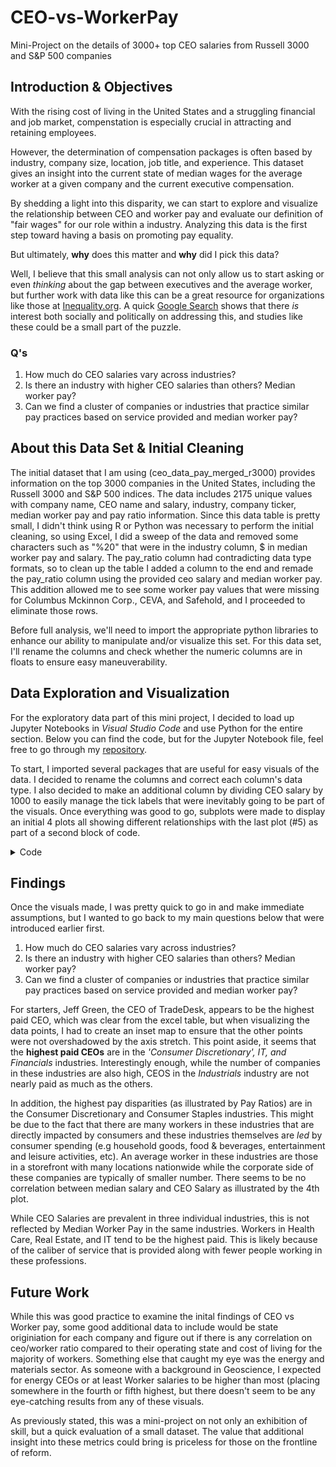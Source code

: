 # CEO-vs-WorkerPay 
Mini-Project on the details of 3000+ top CEO salaries from Russell 3000 and S&amp;P 500 companies

## Introduction & Objectives

With the rising cost of living in the United States and a struggling financial and job market, compenstation is especially crucial in attracting and retaining employees. 

However, the determination of compensation packages is often based by industry, company size, location, job title, and experience. This dataset gives an insight into the current state of median wages for the average worker at a given company and the current executive compensation. 

By shedding a light into this disparity, we can start to explore and visualize the relationship between CEO and worker pay and evaluate our definition of "fair wages" for our role within a industry. Analyzing this data is the first step toward having a basis on promoting pay equality. 

But ultimately, **why** does this matter and **why** did I pick this data?

Well, I believe that this small analysis can not only allow us to start asking or even *thinking* about the gap between executives and the average worker, but further work with data like this can be a great resource for organizations like those at [Inequality.org](https://inequality.org/action/corporate-pay-equity/). A quick [Google Search](https://www.google.com/search?q=ceo+vs+worker+pay&rlz=1C1VDKB_enUS981US981&sxsrf=AJOqlzVs5XLW8wrnwiQlFTRiAKrqLMsddg%3A1676401120509&ei=4NnrY6jHHue5qtsPgsWSqAc&oq=CEO+vs+w&gs_lcp=Cgxnd3Mtd2l6LXNlcnAQAxgAMgUIABCRAjIKCAAQgAQQFBCHAjIFCAAQgAQyBQgAEIAEMgUIABCABDIFCAAQgAQyBQgAEIAEMgkIABAWEB4Q8QQyCQgAEBYQHhDxBDIGCAAQFhAeOgQIIxAnOgsIABCABBCxAxCDATogCC4QgAQQsQMQgwEQxwEQ0QMQqAMQ0gMQiwMQ0gMQqAM6CAgAEIAEELEDOhQILhCABBCbAxCoAxCLAxCoAxCbAzoUCC4QgAQQsQMQxwEQ0QMQqAMQ0gM6HwguELEDEIMBEMcBENEDEKgDENIDEEMQiwMQ0gMQqAM6BAgAEEM6HwguELEDEIMBENIDEKgDEJsDEEMQiwMQ0gMQqAMQmwM6HQguEIAEELEDEJgDEJoDEKgDEIsDEJgDEJoDEKgDOgcIABCxAxBDOgoIABCxAxCDARBDOgwIABCxAxBDEEYQ-wFKBAhBGABKBAhGGABQAFjeD2DtFmgDcAF4AIABgwGIAdwIkgEDNS42mAEAoAEBuAECwAEB&sclient=gws-wiz-serp) shows that there *is* interest both socially and politically on addressing this, and studies like these could be a small part of the puzzle. 

### Q's
1. How much do CEO salaries vary across industries?
2. Is there an industry with higher CEO salaries than others? Median worker pay?
3. Can we find a cluster of companies or industries that practice similar pay practices based on service provided and median worker pay?

## About this Data Set & Initial Cleaning

The initial dataset that I am using (ceo_data_pay_merged_r3000) provides information on the top 3000 companies in the United States, including the Russell 3000 and S&P 500 indices. The data includes 2175 unique values with company name, CEO name and salary, industry, company ticker, median worker pay and pay ratio information. Since this data table is pretty small, I didn't think using R or Python was necessary to perform the initial cleaning, so using Excel, I did a sweep of the data and removed some characters such as "%20" that were in the industry column, $ in median worker pay and salary. The pay_ratio column had contradicting data type formats, so to clean up the table I added a column to the end and remade the pay_ratio column using the provided ceo salary and median worker pay. This addition allowed me to see some worker pay values that were missing for Columbus Mckinnon Corp., CEVA, and Safehold, and I proceeded to eliminate those rows.

Before full analysis, we'll need to import the appropriate python libraries to enhance our ability to manipulate and/or visualize this set. For this data set, I'll rename the columns and check whether the numeric columns are in floats to ensure easy maneuverability. 

## Data Exploration and Visualization

For the exploratory data part of this mini project, I decided to load up Jupyter Notebooks in *Visual Studio Code* and use Python for the entire section. Below you can find the code, but for the Jupyter Notebook file, feel free to go through my [repository](https://github.com/vicrene/CEO-vs-WorkerPay/blob/master/CEOvsPay.ipynb). 

To start, I imported several packages that are useful for easy visuals of the data. I decided to rename the columns and correct each column's data type. I also decided to make an additional column by dividing CEO salary by 1000 to easily manage the tick labels that were inevitably going to be part of the visuals. Once everything was good to go, subplots were made to display an initial 4 plots all showing different relationships with the last plot (#5) as part of a second block of code. 

<details><summary>Code</summary>
<p>

```
import matplotlib.pyplot as plt
import seaborn as sb
import numpy as np
import pandas as pd
from mpl_toolkits.axes_grid1.inset_locator import inset_axes
import warnings
warnings.simplefilter('ignore')

  
salary = pd.read_csv('ceo_data_pay_merged_r3000.csv')
salary = salary.rename(columns={
    'ticker':'Ticker',
    'company_name': 'Company Name',
    'median_worker_pay': 'Median Salary',
    'pay_ratio': 'Ratio',
    'ceo_name' : 'CEO',
    'salary' : 'CEO Salary',
    'industry' : 'Industry'
})

salary[['Median Salary', 'CEO Salary']] = salary[['Median Salary', 'CEO Salary']].astype('float')
salary['CEO Salary (Thousands)'] = salary['CEO Salary'] / 1000
  
salary.head()
salary.dtypes  

print(salary.corr())
  

dataplot = sb.heatmap(salary.corr(), cmap="YlGnBu", annot = True)
##quick heatmap does not give any useful information due to it being a small data set with mostly non quantifiable data   
  
#setting color palette for seaborn graphs

sb.set_palette('rocket')
sb.set_style('darkgrid')
sb.set_context('notebook')

#setting color palette for seaborn graphs

sb.set_palette('rocket')
sb.set_style('darkgrid')
sb.set_context('notebook')

#setting subplots for a whole data figure to display different data inferences

fig, ((ax1, ax2), (ax3, ax4)) = plt.subplots(2, 2, figsize = (27,15))
fig.suptitle('Exploratory Data Analyis', fontsize='35')

sb.countplot(y='Industry', data=salary, ax=ax1, palette='rocket')
ax1.set_xlabel('Number of Companies')
ax1.set_ylabel(None)
ax1.set_title('Number of Companies by Industry')

sb.barplot(y='Industry', x='Ratio', data=salary, ax=ax2, orient="h", errorbar=None, palette='rocket')
ax2.set_ylabel(None)
ax2.set_title('Pay Ratios by Industries')

sb.stripplot(y='Industry', x='CEO Salary (Thousands)', data=salary, ax=ax3, palette='rocket')
ax3.set_title('CEO Salary by Industry')
ax3.set_ylabel(None)
ax3.set_xlim(0,300000)

#adding an inset to my subplot for Jeff Green's salary which overshadows the distribution of the rest of the salaries
axins = inset_axes(ax3, width=3.5, height=1.5, loc=4, borderpad=3.5)
labels=[5000000,6000000,7000000,8000000,9000000]
sb.stripplot(y='Industry', x='CEO Salary (Thousands)', data=salary, ax=axins)
axins.set_xlim(500000,900000)
for axi in [axins]:
    axi.set_xlabel(None)
    axi.set_ylabel(None)
    axi.get_yaxis().set_visible(False)
axi.annotate(
        'J. Green (Comm. Services)', xy=(834000,2.3), xytext=(350000,6),
        arrowprops=dict(facecolor='black', shrink=0.05)
    )

sb.scatterplot(y='CEO Salary (Thousands)', x='Median Salary', hue='Industry', data=salary, ax=ax4, marker='.', palette='rocket')
ax4.ticklabel_format(useOffset=False, style='plain')
ax4.set_xlim(0,130000)
ax4.set_ylim(0,350000)
ax4.set_title('CEO Salary vs Median Salary')


plt.show()

  
 ```
![image](https://user-images.githubusercontent.com/72219431/218628703-24a7e275-1b43-4c68-9654-2b85c617a513.png)
 
```
#adding one last graph for data exploration

industry_median = salary.groupby('Industry')['Median Salary'].median().sort_values().index

fig, (ax1) = plt.subplots(1, figsize=(8,8))
sb.stripplot(y='Industry', x='Median Salary', data=salary, palette='rocket', ax=ax1, order=industry_median)
plt.ticklabel_format(style='plain', axis='x')
ax1.set_title('Median Salary by Industry')

plt.show()
  
```
![image](https://user-images.githubusercontent.com/72219431/218812294-55b0d15c-b169-4b4e-9de8-2240bd777b98.png)

  
  
</p>
</details>

## Findings

Once the visuals made, I was pretty quick to go in and make immediate assumptions, but I wanted to go back to my main questions below that were introduced earlier first.

1. How much do CEO salaries vary across industries?
2. Is there an industry with higher CEO salaries than others? Median worker pay?
3. Can we find a cluster of companies or industries that practice similar pay practices based on service provided and median worker pay?

For starters, Jeff Green, the CEO of TradeDesk, appears to be the highest paid CEO, which was clear from the excel table, but when visualizing the data points, I had to create an inset map to ensure that the other points were not overshadowed by the axis stretch. This point aside, it seems that the **highest paid CEOs** are in the *'Consumer Discretionary', IT, and Financials* industries. Interestingly enough, while the number of companies in these industries are also high, CEOS in the *Industrials* industry are not nearly paid as much as the others. 

In addition, the highest pay disparities (as illustrated by Pay Ratios) are in the Consumer Discretionary and Consumer Staples industries. This might be due to the fact that there are many workers in these industries that are directly impacted by consumers and these industries themselves are *led* by consumer spending (e.g household goods, food & beverages, entertainment and leisure activities, etc). An average worker in these industries are those in a storefront with many locations nationwide while the corporate side of these companies are typically of smaller number. There seems to be no correlation between median salary and CEO Salary as illustrated by the 4th plot. 

While CEO Salaries are prevalent in three individual industries, this is not reflected by Median Worker Pay in the same industries. Workers in Health Care, Real Estate, and IT tend to be the highest paid. This is likely because of the caliber of service that is provided along with fewer people working in these professions. 


## Future Work

While this was good practice to examine the inital findings of CEO vs Worker pay, some good additional data to include would be state originiation for each company and figure out if there is any correlation on ceo/worker ratio compared to their operating state and cost of living for the majority of workers.  Something else that caught my eye was the energy and materials sector. As someone with a background in Geoscience, I expected for energy CEOs or at least Worker salaries to be higher than most (placing somewhere in the fourth or fifth highest, but there doesn't seem to be any eye-catching results from any of these visuals. 

As previously stated, this was a mini-project on not only an exhibition of skill, but a quick evaluation of a small dataset. The value that additional insight into these metrics could bring is priceless for those on the frontline of reform.
